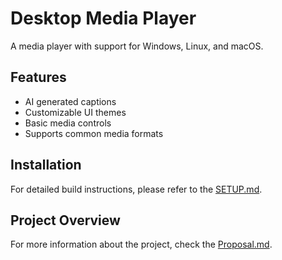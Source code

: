 # Desktop Media Player

A media player with support for Windows, Linux, and macOS.

## Features
- AI generated captions
- Customizable UI themes
- Basic media controls
- Supports common media formats

## Installation

For detailed build instructions, please refer to the [SETUP.md](SETUP.md).

## Project Overview

For more information about the project, check the [Proposal.md](Proposal.md).
